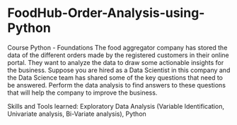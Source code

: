 # FoodHub-Order-Analysis-using-Python
Course Python - Foundations
The food aggregator company has stored the data of the different orders made by the registered customers in their online portal.
They want to analyze the data to draw some actionable insights for the business. 
Suppose you are hired as a Data Scientist in this company and the Data Science team has shared some of the key questions that need to be answered. 
Perform the data analysis to find answers to these questions that will help the company to improve the business.

Skills and Tools learned:
Exploratory Data Analysis (Variable Identification, Univariate analysis, Bi-Variate analysis), Python
